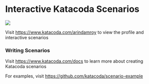 # Interactive Katacoda Scenarios

[![](http://shields.katacoda.com/katacoda/arindamroy/count.svg)](https://www.katacoda.com/arindamroy "Get your profile on Katacoda.com")

Visit https://www.katacoda.com/arindamroy to view the profile and interactive scenarios

### Writing Scenarios
Visit https://www.katacoda.com/docs to learn more about creating Katacoda scenarios

For examples, visit https://github.com/katacoda/scenario-example
